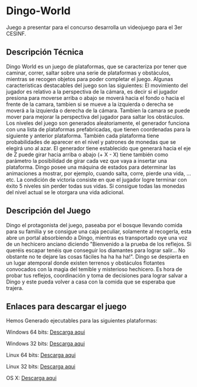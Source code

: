 # Dingo-World
Juego a presentar para el concurso desarrolla un videojuego para el 3er CESINF.

## Descripción Técnica 

Dingo World es un juego de plataformas, que se caracteriza por tener que caminar, correr, saltar sobre una serie de plataformas y obstáculos, mientras se recogen objetos para poder completar el juego. Algunas caracteristicas destacables del juego son las siguientes: El movimiento del jugador es relativo a la perspectiva de la cámara, es decir si el jugador presiona para moverse arriba o abajo se moverá hacia el fondo o hacia el frente de la camara, tambien si se mueve a la izquierda o derecha se moverá a la izquierda o derecha de la cámara. Tambien la camara se puede mover para mejorar la perspectiva del jugador para saltar los obstáculos. Los niveles del juego son generados aleatoriamente, el generador funciona con una lista de plataformas prefabricadas, que tienen coordenadas para la siguiente y anterior plataforma. También cada plataforma tiene probabilidades de aparecer en el nivel y patrones de monedas que se elegirá uno al azar. El generador tiene establecido que generará hacia el eje de Z puede girar hacia arriba o abajo (+ X - X) tiene también como parámetro la posibilidad de girar cada vez que vaya a insertar una plataforma. Dingo posee una máquina de estados para determinar las animaciones a mostrar, por ejemplo, cuando salta, corre, pierde una vida, ... etc. La condición de victoria consiste en que el jugador logre terminar con éxito 5 niveles sin perder todas sus vidas. Si consigue todas las monedas del nivel actual se le otorgara una vida adicional.

## Descripción del Juego
Dingo el protagonista del juego, paseaba por el bosque llevando comida para su familia y se consigue una caja peculiar, solamente al recogerla, esta abre un portal absorbiendo a Dingo, mientras es transportado oye una voz de un hechicero anciano diciendo "Bienvenido a la prueba de los reflejos. Si queréis escapar tenéis que conseguir los diamantes para lograr salir... No obstante no te dejare las cosas fáciles ha ha ha ha!". Dingo se despierta en un lugar atemporal donde existen terrenos y obstáculos flotantes convocados con la magia del temible y misterioso hechicero. Es hora de probar tus reflejos, coordinación y toma de decisiones para lograr salvar a Dingo y este pueda volver a casa con la comida que se esperaba que trajera.

## Enlaces para descargar el juego

Hemos Generado ejecutables para las siguientes plataformas:

Windows 64 bits: [Descarga aqui](https://drive.google.com/open?id=1CbSW5kij2LiILyHe2Y0J2eOgypWqgxFI)

Windows 32 bits: [Descarga aqui](https://drive.google.com/open?id=1ULtAQUD1XxjdjNFvHzGt0TTOqjyFC9z4)

Linux 64 bits: [Descarga aqui](https://drive.google.com/open?id=1bclj3DtyX7Q2o3E4_0Nckcf9A6uOpjld) 

Linux 32 bits: [Descarga aqui](https://drive.google.com/open?id=1DcY9_1tAJs_Q-jJ8jRLUZD-eLQigZCG1) 

OS X: [Descarga aqui](https://drive.google.com/open?id=1Md3Tt9GwF08S0K3as7taQBUmN61lvJGR)
